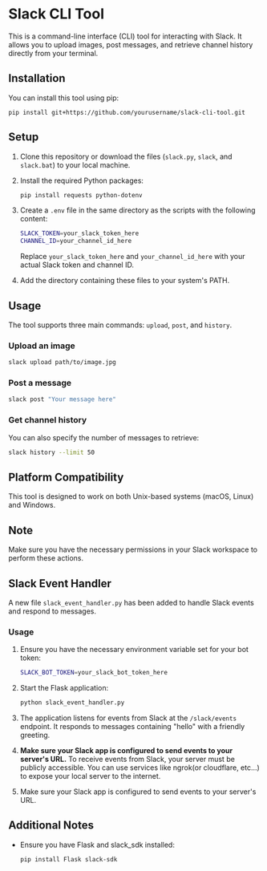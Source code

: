 # Slack CLI Tool

This is a command-line interface (CLI) tool for interacting with Slack. It allows you to upload images, post messages, and retrieve channel history directly from your terminal.

## Installation

You can install this tool using pip:

```
pip install git+https://github.com/yourusername/slack-cli-tool.git
```

## Setup

1. Clone this repository or download the files (`slack.py`, `slack`, and `slack.bat`) to your local machine.

2. Install the required Python packages:
   ```bash
   pip install requests python-dotenv
   ```

3. Create a `.env` file in the same directory as the scripts with the following content:
   ```bash
   SLACK_TOKEN=your_slack_token_here
   CHANNEL_ID=your_channel_id_here
   ```
   Replace `your_slack_token_here` and `your_channel_id_here` with your actual Slack token and channel ID.

4. Add the directory containing these files to your system's PATH.

## Usage

The tool supports three main commands: `upload`, `post`, and `history`.

### Upload an image
```bash
slack upload path/to/image.jpg
```
### Post a message
```bash
slack post "Your message here"
```
### Get channel history

You can also specify the number of messages to retrieve:
```bash
slack history --limit 50
```
## Platform Compatibility

This tool is designed to work on both Unix-based systems (macOS, Linux) and Windows.

## Note

Make sure you have the necessary permissions in your Slack workspace to perform these actions.

## Slack Event Handler

A new file `slack_event_handler.py` has been added to handle Slack events and respond to messages.

### Usage

1. Ensure you have the necessary environment variable set for your bot token:
   ```bash
   SLACK_BOT_TOKEN=your_slack_bot_token_here
   ```

2. Start the Flask application:
   ```bash
   python slack_event_handler.py
   ```

3. The application listens for events from Slack at the `/slack/events` endpoint. It responds to messages containing "hello" with a friendly greeting.

4. **Make sure your Slack app is configured to send events to your server's URL.** To receive events from Slack, your server must be publicly accessible. You can use services like ngrok(or cloudflare, etc...) to expose your local server to the internet.

5. Make sure your Slack app is configured to send events to your server's URL.

## Additional Notes

- Ensure you have Flask and slack_sdk installed:
   ```bash
   pip install Flask slack-sdk
   ```